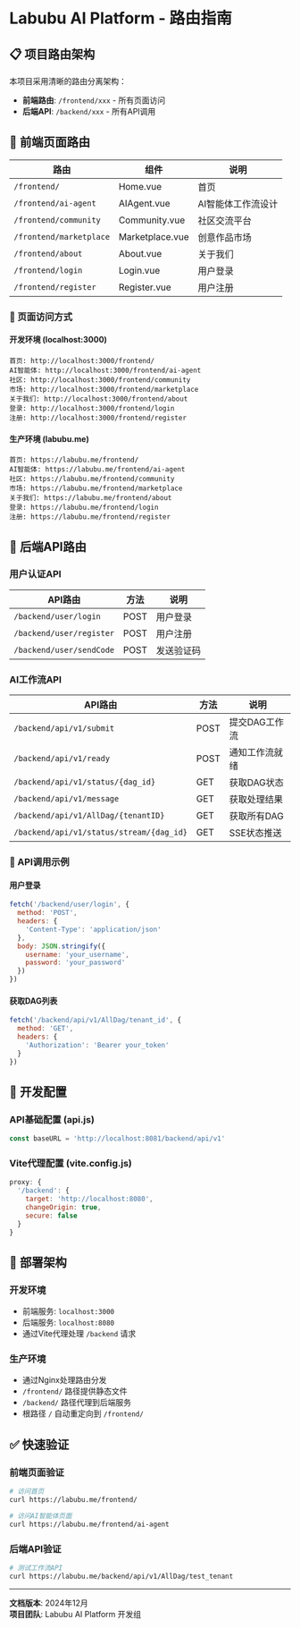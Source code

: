# Labubu AI Platform - 路由指南

## 📋 项目路由架构

本项目采用清晰的路由分离架构：
- **前端路由**: `/frontend/xxx` - 所有页面访问
- **后端API**: `/backend/xxx` - 所有API调用

## 🎯 前端页面路由

| 路由 | 组件 | 说明 |
|------|------|------|
| `/frontend/` | Home.vue | 首页 |
| `/frontend/ai-agent` | AIAgent.vue | AI智能体工作流设计 |
| `/frontend/community` | Community.vue | 社区交流平台 |
| `/frontend/marketplace` | Marketplace.vue | 创意作品市场 |
| `/frontend/about` | About.vue | 关于我们 |
| `/frontend/login` | Login.vue | 用户登录 |
| `/frontend/register` | Register.vue | 用户注册 |

### 📝 页面访问方式

#### 开发环境 (localhost:3000)
```
首页: http://localhost:3000/frontend/
AI智能体: http://localhost:3000/frontend/ai-agent
社区: http://localhost:3000/frontend/community
市场: http://localhost:3000/frontend/marketplace
关于我们: http://localhost:3000/frontend/about
登录: http://localhost:3000/frontend/login
注册: http://localhost:3000/frontend/register
```

#### 生产环境 (labubu.me)
```
首页: https://labubu.me/frontend/
AI智能体: https://labubu.me/frontend/ai-agent
社区: https://labubu.me/frontend/community
市场: https://labubu.me/frontend/marketplace
关于我们: https://labubu.me/frontend/about
登录: https://labubu.me/frontend/login
注册: https://labubu.me/frontend/register
```

## 🔌 后端API路由

### 用户认证API

| API路由 | 方法 | 说明 |
|---------|------|------|
| `/backend/user/login` | POST | 用户登录 |
| `/backend/user/register` | POST | 用户注册 |
| `/backend/user/sendCode` | POST | 发送验证码 |

### AI工作流API

| API路由 | 方法 | 说明 |
|---------|------|------|
| `/backend/api/v1/submit` | POST | 提交DAG工作流 |
| `/backend/api/v1/ready` | POST | 通知工作流就绪 |
| `/backend/api/v1/status/{dag_id}` | GET | 获取DAG状态 |
| `/backend/api/v1/message` | GET | 获取处理结果 |
| `/backend/api/v1/AllDag/{tenantID}` | GET | 获取所有DAG |
| `/backend/api/v1/status/stream/{dag_id}` | GET | SSE状态推送 |

### 📝 API调用示例

#### 用户登录
```javascript
fetch('/backend/user/login', {
  method: 'POST',
  headers: {
    'Content-Type': 'application/json'
  },
  body: JSON.stringify({
    username: 'your_username',
    password: 'your_password'
  })
})
```

#### 获取DAG列表
```javascript
fetch('/backend/api/v1/AllDag/tenant_id', {
  method: 'GET',
  headers: {
    'Authorization': 'Bearer your_token'
  }
})
```

## 🔧 开发配置

### API基础配置 (api.js)
```javascript
const baseURL = 'http://localhost:8081/backend/api/v1'
```

### Vite代理配置 (vite.config.js)
```javascript
proxy: {
  '/backend': {
    target: 'http://localhost:8080',
    changeOrigin: true,
    secure: false
  }
}
```

## 🚀 部署架构

### 开发环境
- 前端服务: `localhost:3000`
- 后端服务: `localhost:8080`
- 通过Vite代理处理 `/backend` 请求

### 生产环境
- 通过Nginx处理路由分发
- `/frontend/` 路径提供静态文件
- `/backend/` 路径代理到后端服务
- 根路径 `/` 自动重定向到 `/frontend/`

## ✅ 快速验证

### 前端页面验证
```bash
# 访问首页
curl https://labubu.me/frontend/

# 访问AI智能体页面
curl https://labubu.me/frontend/ai-agent
```

### 后端API验证
```bash
# 测试工作流API
curl https://labubu.me/backend/api/v1/AllDag/test_tenant
```

---

**文档版本**: 2024年12月  
**项目团队**: Labubu AI Platform 开发组 